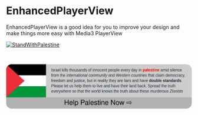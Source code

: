 # EnhancedPlayerView
EnhancedPlayerView is a good idea for you to improve your design and make things more easy with Media3 PlayerView

[![StandWithPalestine](https://raw.githubusercontent.com/karim-eg/StandWithPalestine/main/assets/palestine_badge.svg)](https://github.com/karim-eg/StandWithPalestine)

<br>

[![StandWithPalestine](https://raw.githubusercontent.com/karim-eg/StandWithPalestine/main/assets/palestine_banner.svg)](https://github.com/karim-eg/StandWithPalestine/blob/main/Donate.md)

<br>
